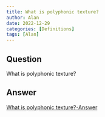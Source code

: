 ```yaml
---
title: What is polyphonic texture?
author: Alan
date: 2022-12-29
categories: [Definitions]
tags: [Alan]
---
```


## Question

What is polyphonic texture?



## Answer

[What is polyphonic texture?-Answer](/music-history/posts/What-is-polyphonic-texture-answer/)